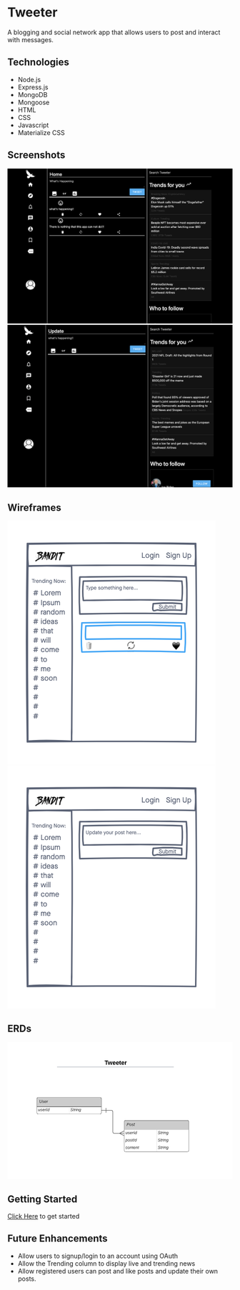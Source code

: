 # Tweeter

A blogging and social network app that allows users to post and interact with messages.

## Technologies
- Node.js
- Express.js
- MongoDB
- Mongoose
- HTML
- CSS
- Javascript
- Materialize CSS

## Screenshots
![wireframe](./public/imgs/screenshot-1.png)
![wireframe](./public/imgs/screenshot-2.png)

## Wireframes
![wireframe](./public/imgs/Project-Bandit-wireframe.png)
![wireframe](./public/imgs/Project-Bandit-wireframe-2.png)

## ERDs
![wireframe](./public/imgs/Tweeter-ERD.png)

## Getting Started
[Click Here](tweeter-alita.herokuapp.com) to get started

## Future Enhancements
- Allow users to signup/login to an account using OAuth
- Allow the Trending column to display live and trending news
- Allow registered users can post and like posts and update their own posts.
